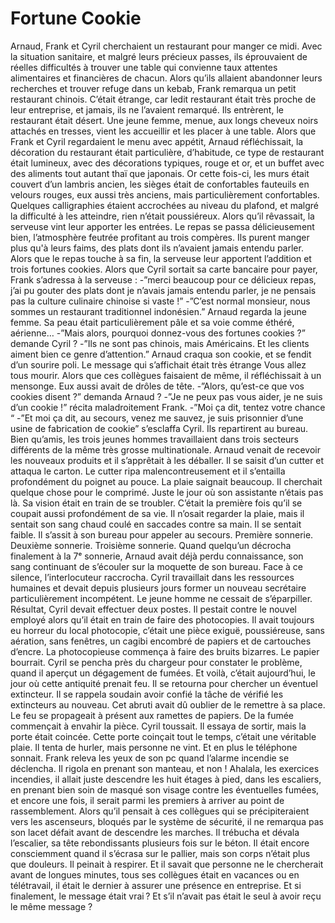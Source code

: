 # Fortune Cookie

Arnaud, Frank et Cyril cherchaient un restaurant pour manger ce midi. Avec la situation sanitaire, et malgré leurs précieux passes, ils éprouvaient de réelles difficultés à trouver une table qui convienne taux attentes alimentaires et financières de chacun. Alors qu’ils allaient abandonner leurs recherches et trouver refuge dans un kebab, Frank remarqua un petit restaurant chinois. C’était étrange, car ledit restaurant était très proche de leur entreprise, et jamais, ils ne l’avaient remarqué. 
Ils entrèrent, le restaurant était désert. Une jeune femme, menue, aux longs cheveux noirs attachés en tresses, vient les accueillir et les placer à une table. Alors que Frank et Cyril regardaient le menu avec appétit, Arnaud réfléchissait, la décoration du restaurant était particulière, d’habitude, ce type de restaurant était lumineux, avec des décorations typiques, rouge et or, et un buffet avec des aliments tout autant thaï que japonais. Or cette fois-ci, les murs était couvert d’un lambris ancien, les sièges était de confortables fauteuils en velours rouges, eux aussi très anciens, mais particulièrement confortables. Quelques calligraphies étaient accrochées au niveau du plafond, et malgré la difficulté à les atteindre, rien n’était poussiéreux. Alors qu’il rêvassait, la serveuse vint leur apporter les entrées. Le repas se passa délicieusement bien, l’atmosphère feutrée profitant au trois compères.  Ils purent manger plus qu'à leurs faims, des plats dont ils n’avaient jamais entendu parler. 
Alors que le repas touche à sa fin, la serveuse leur apportent l’addition et trois fortunes cookies. Alors que Cyril sortait sa carte bancaire pour payer, Frank s’adressa à la serveuse :
-”merci beaucoup pour ce délicieux repas, j’ai pu gouter des plats dont je n’avais jamais entendu parler, je ne pensais pas la culture culinaire chinoise si vaste !”
-”C’est normal monsieur, nous sommes un restaurant traditionnel indonésien.” Arnaud regarda la jeune femme. Sa peau était particulièrement pâle et sa voie comme éthéré, aérienne…
-”Mais alors, pourquoi donnez-vous des fortunes cookies ?” demande Cyril ?
-”Ils ne sont pas chinois, mais Américains. Et les clients aiment bien ce genre d’attention.”
Arnaud craqua son cookie, et se fendit d’un sourire poli. Le message qui s’affichait était très étrange Vous allez tous mourir. Alors que ces collègues faisaient de même, il réfléchissait à un mensonge. Eux aussi avait de drôles de tête. 
-”Alors, qu’est-ce que vos cookies disent ?” demanda Arnaud ?
-”Je ne peux pas vous aider, je ne suis d’un cookie !” récita maladroitement Frank.
-”Moi ça dit, tentez votre chance “
-”Et moi ça dit, au secours, venez me sauvez, je suis prisonnier d’une usine de fabrication de cookie” s’esclaffa Cyril. 
Ils repartirent au bureau. Bien qu’amis, les trois jeunes hommes travaillaient dans trois secteurs différents de la même très grosse multinationale. 
Arnaud venait de recevoir les nouveaux produits et il s’apprêtait à les déballer. Il se saisit d’un cutter et attaqua le carton. Le cutter ripa malencontreusement et il s’entailla profondément du poignet au pouce. La plaie saignait beaucoup. Il cherchait quelque chose pour le comprimé. Juste le jour où son assistante n’étais pas là. Sa vision était en train de se troubler. C’était la première fois qu’il se coupait aussi profondément de sa vie. Il n’osait regarder la plaie, mais il sentait son sang chaud coulé en saccades contre sa main. Il se sentait faible. Il s’assit à son bureau pour appeler au secours. Première sonnerie. Deuxième sonnerie. Troisième sonnerie. Quand quelqu’un décrocha finalement à la 7ᵉ sonnerie, Arnaud avait déjà perdu connaissance, son sang continuant de s’écouler sur la moquette de son bureau. Face à ce silence, l’interlocuteur raccrocha.
Cyril travaillait dans les ressources humaines et devait depuis plusieurs jours former un nouveau secrétaire particulièrement incompétent. Le jeune homme ne cessait de s’éparpiller. Résultat, Cyril devait effectuer deux postes. Il pestait contre le nouvel employé alors qu’il était en train de faire des photocopies. Il avait toujours eu horreur du local photocopie, c’était une pièce exiguë, poussiéreuse, sans aération, sans fenêtres, un cagibi encombré de papiers et de cartouches d’encre. La photocopieuse commença à faire des bruits bizarres. Le papier bourrait. Cyril se pencha près du chargeur pour constater le problème, quand il aperçut un dégagement de fumées. Et voilà, c’était aujourd’hui, le jour où cette antiquité prenait feu. Il se retourna pour chercher un éventuel extincteur. Il se rappela soudain avoir confié la tâche de vérifié les extincteurs au nouveau. Cet abruti avait dû oublier de le remettre à sa place. Le feu se propageait à présent aux ramettes de papiers. De la fumée commençait à envahir la pièce. Cyril toussait. Il essaya de sortir, mais la porte était coincée. Cette porte coinçait tout le temps, c’était une véritable plaie. Il tenta de hurler, mais personne ne vint. Et en plus le téléphone sonnait.
Frank releva les yeux de son pc quand l’alarme incendie se déclencha. Il rigola en prenant son manteau, et non ! Ahalala, les exercices incendies, il allait juste descendre les huit étages à pied, dans les escaliers, en prenant bien soin de masqué son visage contre les éventuelles fumées, et encore une fois, il serait parmi les premiers à arriver au point de rassemblement. Alors qu’il pensait à ces collègues qui se précipiteraient vers les ascenseurs, bloqués par le système de sécurité, il ne remarqua pas son lacet défait avant de descendre les marches. Il trébucha et dévala l’escalier, sa tête rebondissants plusieurs fois sur le béton. Il était encore consciemment quand il s’écrasa sur le pallier, mais son corps n’était plus que douleurs. Il peinait à respirer. Et il savait que personne ne le chercherait avant de longues minutes, tous ses collègues était en vacances ou en télétravail, il était le dernier à assurer une présence en entreprise. Et si finalement, le message était vrai ? Et s’il n’avait pas était le seul à avoir reçu le même message ? 
